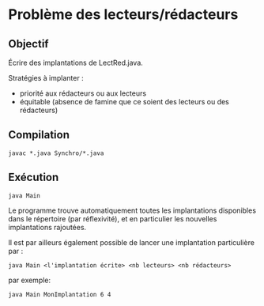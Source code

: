 Problème des lecteurs/rédacteurs
================================

Objectif
--------
Écrire des implantations de LectRed.java.

Stratégies à implanter :

 - priorité aux rédacteurs ou aux lecteurs
 - équitable (absence de famine que ce soient des lecteurs ou des rédacteurs)


Compilation
-----------
    javac *.java Synchro/*.java

Exécution
---------
    java Main

Le programme trouve automatiquement toutes les implantations disponibles
dans le répertoire (par réflexivité), et en particulier les nouvelles
implantations rajoutées.

Il est par ailleurs également possible de lancer une implantation particulière par :

    java Main <l'implantation écrite> <nb lecteurs> <nb rédacteurs>

par exemple:

    java Main MonImplantation 6 4



